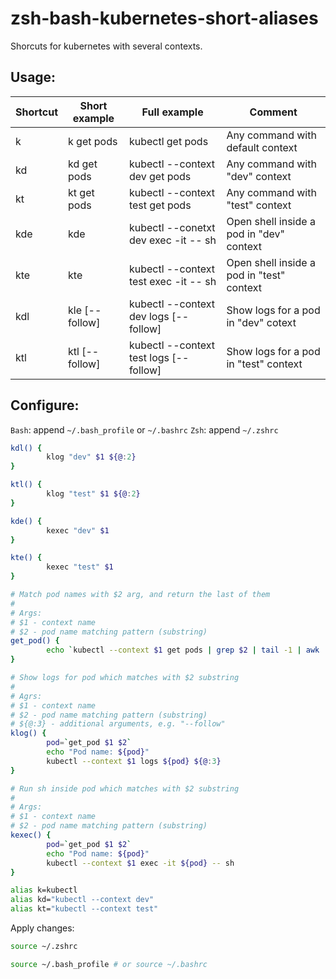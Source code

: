 # zsh-bash-kubernetes-short-aliases

Shorcuts for kubernetes with several contexts.

## Usage:
| Shortcut | Short example                            | Full example                                      | Comment                                   |
|----------|------------------------------------------|---------------------------------------------------|-------------------------------------------|
| k        | k get pods                               | kubectl get pods                                  | Any command with default context          |
| kd       | kd get pods                              | kubectl --context dev get pods                    | Any command with "dev" context            |
| kt       | kt get pods                              | kubectl --context test get pods                   | Any command with "test" context           |
| kde      | kde <unique-part-of-pod-name>            | kubectl --conetxt dev exec -it <pod-name> -- sh   | Open shell inside a pod in "dev" context  |
| kte      | kte <unique-part-of-pod-name>            | kubectl --context test exec -it <pod-name> -- sh  | Open shell inside a pod in "test" context |
| kdl      | kle <unique-part-of-pod-name> [--follow] | kubectl --context dev logs <pod-name> [--follow]  | Show logs for a pod in "dev" cotext       |
| ktl      | ktl <unique-part-of-pod-name> [--follow] | kubectl --context test logs <pod-name> [--follow] | Show logs for a pod in "test" context     |


## Configure:

`Bash`: append `~/.bash_profile` or `~/.bashrc`
`Zsh`: append `~/.zshrc`

```sh
kdl() {
        klog "dev" $1 ${@:2}
}

ktl() {
        klog "test" $1 ${@:2}
}

kde() {
        kexec "dev" $1
}

kte() {
        kexec "test" $1
}

# Match pod names with $2 arg, and return the last of them
#
# Args:
# $1 - context name
# $2 - pod name matching pattern (substring)
get_pod() {
        echo `kubectl --context $1 get pods | grep $2 | tail -1 | awk '{ print $1 }'`
}

# Show logs for pod which matches with $2 substring
#
# Agrs:
# $1 - context name
# $2 - pod name matching pattern (substring)
# ${@:3} - additional arguments, e.g. "--follow"
klog() {
        pod=`get_pod $1 $2`
        echo "Pod name: ${pod}"
        kubectl --context $1 logs ${pod} ${@:3}
}

# Run sh inside pod which matches with $2 substring
# 
# Args:
# $1 - context name
# $2 - pod name matching pattern (substring)
kexec() {
        pod=`get_pod $1 $2`
        echo "Pod name: ${pod}"
        kubectl --context $1 exec -it ${pod} -- sh
}

alias k=kubectl
alias kd="kubectl --context dev"
alias kt="kubectl --context test"
```

Apply changes: 

```zsh
source ~/.zshrc
```

```bash
source ~/.bash_profile # or source ~/.bashrc
```
